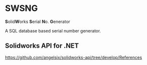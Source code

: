 # SWSNG
**S**olid**W**orks **S**erial **N**o. **G**enerator

A SQL database based serial number generator.

## Solidworks API for .NET
https://github.com/angelsix/solidworks-api/tree/develop/References
